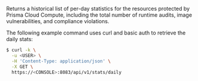 Returns a historical list of per-day statistics for the resources protected by Prisma Cloud Compute, including the total number of runtime audits, image vulnerabilities, and compliance violations.

The following example command uses curl and basic auth to retrieve the daily stats:

```bash
$ curl -k \
  -u <USER> \
  -H 'Content-Type: application/json' \
  -X GET \
  https://<CONSOLE>:8083/api/v1/stats/daily
```
